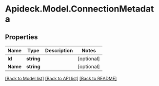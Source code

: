 # Apideck.Model.ConnectionMetadata

## Properties

Name | Type | Description | Notes
------------ | ------------- | ------------- | -------------
**Id** | **string** |  | [optional] 
**Name** | **string** |  | [optional] 

[[Back to Model list]](../README.md#documentation-for-models) [[Back to API list]](../README.md#documentation-for-api-endpoints) [[Back to README]](../README.md)

